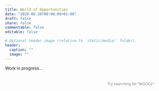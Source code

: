 ```yaml
---
title: World of Opportunities
date: "2020-06-28T00:00:00+01:00"
draft: false
share: false
commentable: false
editable: false

# Optional header image (relative to `static/media/` folder).
header:
  caption: ""
  image: ""
---
```


Work in progress...

<style>
  .article-container {
    max-width: 900px !important;
    padding: 0 20px;
    margin: 0 auto;
  }
</style>

<!-- Chart here -->
  <div id="dashboard" style="width: 100%;">
    <div class="row">
      <div>
        <div id="category_div" style="float:left; height:60px; margin:10px;margin-bottom:40px;"></div>
      </div>
      <div>
        <div id="category_2_div" style="float:left; height:60px; margin:10px; margin-left:80px;"></div>
      </div>
      <div>
        <div style="position:relative; float:right; height:40px; margin:10px; margin-left:80px">
          <p style="font-size:12px; color: #808080; margin-bottom: 5px;">Try searching for "MOOCs"</p>
          <div id="string_div"></div>
        </div>
      </div>
    </div>
    <div style="width:100%; overflow-x:auto;">
      <table id="chart_div" class="table_style"></table>
    </div>
  </div>
  
